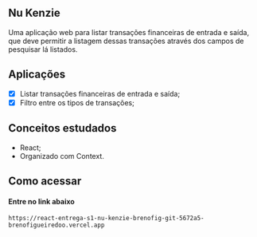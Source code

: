 ## Nu Kenzie

Uma aplicação web para listar transações financeiras de entrada e saída, que deve permitir a listagem dessas transações através dos campos de pesquisar lá listados.

## Aplicações
- [X] Listar transações financeiras de entrada e saída;
- [X] Filtro entre os tipos de transações;

## Conceitos estudados

- React;
- Organizado com Context.

## Como acessar

#### Entre no link abaixo

```
https://react-entrega-s1-nu-kenzie-brenofig-git-5672a5-brenofigueiredoo.vercel.app
```
